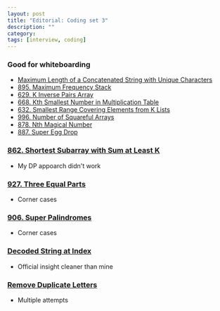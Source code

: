 ```yaml
---
layout: post
title: "Editorial: Coding set 3" 
description: ""
category: 
tags: [interview, coding]
---
```


### Good for whiteboarding
* [Maximum Length of a Concatenated String with Unique Characters](https://leetcode.com/submissions/detail/406357960/)
* [895. Maximum Frequency Stack](https://leetcode.com/submissions/detail/341963448/)
* [629. K Inverse Pairs Array](https://leetcode.com/submissions/detail/341908617/)
* [668. Kth Smallest Number in Multiplication Table](https://leetcode.com/submissions/detail/341999024/)
* [632. Smallest Range Covering Elements from K Lists](https://leetcode.com/submissions/detail/342275115/)
* [996. Number of Squareful Arrays](https://leetcode.com/submissions/detail/342627555/)
* [878. Nth Magical Number](https://leetcode.com/submissions/detail/344448860/)
* [887. Super Egg Drop](https://leetcode.com/submissions/detail/341243104/)

### [862. Shortest Subarray with Sum at Least K](https://leetcode.com/submissions/detail/342234445/)
* My DP appoarch didn't work

### [927. Three Equal Parts](https://leetcode.com/submissions/detail/344236760/)
* Corner cases

### [906. Super Palindromes](https://leetcode.com/submissions/detail/344325721/)
* Corner cases

### [Decoded String at Index](https://leetcode.com/submissions/detail/397841791/)
* Official insight cleaner than mine

### [Remove Duplicate Letters](https://leetcode.com/submissions/detail/401547022/)
* Multiple attempts
